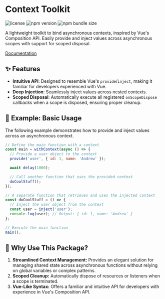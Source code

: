 # Context Toolkit <!-- omit in toc -->

![license](https://img.shields.io/npm/l/%40andrew_l%2Fcontext) <!-- omit in toc -->
![npm version](https://img.shields.io/npm/v/%40andrew_l%2Fcontext) <!-- omit in toc -->
![npm bundle size](https://img.shields.io/bundlephobia/minzip/%40andrew_l%2Fcontext) <!-- omit in toc -->

A lightweight toolkit to bind asynchronous contexts, inspired by Vue's Composition API. Easily provide and inject values across asynchronous scopes with support for scoped disposal.

[Documentation](https://men232.github.io/toolkit/reference/@andrew_l/context/)

<!-- install placeholder -->

## ✨ Features

- **Intuitive API**: Designed to resemble Vue's `provide`/`inject`, making it familiar for developers experienced with Vue.
- **Deep Injection**: Seamlessly inject values across nested contexts.
- **Scoped Disposal**: Automatically execute all registered `onScopeDispose` callbacks when a scope is disposed, ensuring proper cleanup.

## 🚀 Example: Basic Usage

The following example demonstrates how to provide and inject values across an asynchronous context.

```js
// Define the main function with a context
const main = withContext(async () => {
  // Provide a user object to the context
  provide('user', { id: 1, name: 'Andrew' });

  await delay(1000);

  // Call another function that uses the provided context
  doCoolStuff();
});

// A separate function that retrieves and uses the injected context
const doCoolStuff = () => {
  // Inject the user object from the context
  const user = inject('user');
  console.log(user); // Output: { id: 1, name: 'Andrew' }
};

// Execute the main function
main();
```

## 🤔 Why Use This Package?

1. **Streamlined Context Management:** Provides an elegant solution for managing shared state across asynchronous functions without relying on global variables or complex patterns.
2. **Scoped Cleanup:** Automatically dispose of resources or listeners when a scope is terminated.
3. **Vue-Like Syntax:** Offers a familiar and intuitive API for developers with experience in Vue's Composition API.
